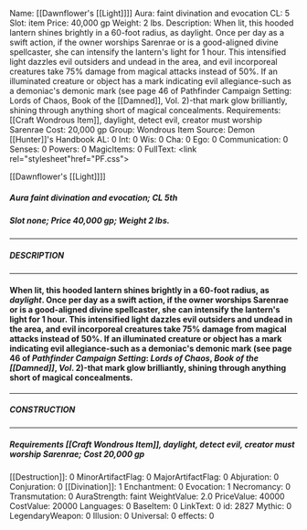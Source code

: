 Name: [[Dawnflower's [[Light]]]]
Aura: faint divination and evocation
CL: 5
Slot: item
Price: 40,000 gp
Weight: 2 lbs.
Description: When lit, this hooded lantern shines brightly in a 60-foot radius, as daylight. Once per day as a swift action, if the owner worships Sarenrae or is a good-aligned divine spellcaster, she can intensify the lantern's light for 1 hour. This intensified light dazzles evil outsiders and undead in the area, and evil incorporeal creatures take 75% damage from magical attacks instead of 50%. If an illuminated creature or object has a mark indicating evil allegiance-such as a demoniac's demonic mark (see page 46 of Pathfinder Campaign Setting: Lords of Chaos, Book of the [[Damned]], Vol. 2)-that mark glow brilliantly, shining through anything short of magical concealments.
Requirements: [[Craft Wondrous Item]], daylight, detect evil, creator must worship Sarenrae
Cost: 20,000 gp
Group: Wondrous Item
Source: Demon [[Hunter]]'s Handbook
AL: 0
Int: 0
Wis: 0
Cha: 0
Ego: 0
Communication: 0
Senses: 0
Powers: 0
MagicItems: 0
FullText: <link rel="stylesheet"href="PF.css"><div class="heading"><p class="alignleft">[[Dawnflower's [[Light]]]]</p><div style="clear: both;"></div></div><div><h5><b>Aura </b>faint divination and evocation; <b>CL </b>5th</h5><h5><b>Slot </b>none; <b>Price </b>40,000 gp; <b>Weight </b>2 lbs.</h5></div><hr/><div><h5><b>DESCRIPTION</b></h5></div><hr/><div><h4><p>When lit, this hooded lantern shines brightly in a 60-foot radius, as <i>daylight</i>. Once per day as a swift action, if the owner worships Sarenrae or is a good-aligned divine spellcaster, she can intensify the lantern's light for 1 hour. This intensified light dazzles evil outsiders and undead in the area, and evil incorporeal creatures take 75% damage from magical attacks instead of 50%. If an illuminated creature or object has a mark indicating evil allegiance-such as a demoniac's demonic mark (see page 46 of <i>Pathfinder Campaign Setting</i>: <i>Lords of Chaos</i>, <i>Book of the</i> <i>[[Damned]]</i>, <i>Vol</i>. 2)-that mark glow brilliantly, shining through anything short of magical concealments.</p></h4></div><hr/><div><h5><b>CONSTRUCTION</b></h5></div><hr/><div><h5><b>Requirements </b>[[Craft Wondrous Item]], <i>daylight</i>, <i>detect evil</i>, creator must worship Sarenrae; <b>Cost </b>20,000 gp</h5></div>
[[Destruction]]: 0
MinorArtifactFlag: 0
MajorArtifactFlag: 0
Abjuration: 0
Conjuration: 0
[[Divination]]: 1
Enchantment: 0
Evocation: 1
Necromancy: 0
Transmutation: 0
AuraStrength: faint
WeightValue: 2.0
PriceValue: 40000
CostValue: 20000
Languages: 0
BaseItem: 0
LinkText: 0
id: 2827
Mythic: 0
LegendaryWeapon: 0
Illusion: 0
Universal: 0
effects: 0

